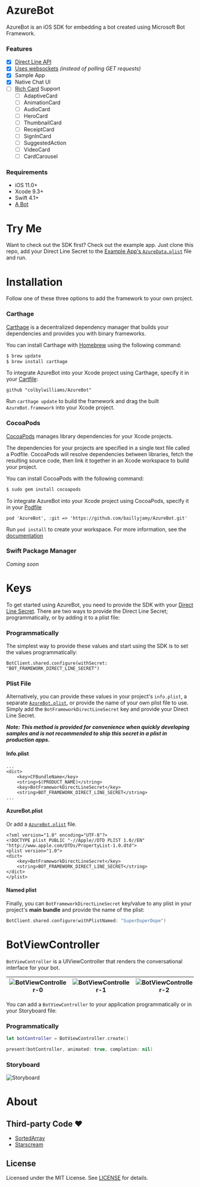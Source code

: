 # AzureBot

AzureBot is an iOS SDK for embedding a bot created using Microsoft Bot Framework.


### Features
- [x] [Direct Line API](https://docs.microsoft.com/en-us/azure/bot-service/rest-api/bot-framework-rest-direct-line-3-0-api-reference?view=azure-bot-service-4.0)
- [x] [Uses websockets](https://docs.microsoft.com/en-us/azure/bot-service/rest-api/bot-framework-rest-direct-line-3-0-concepts?view=azure-bot-service-4.0#receiving-messages) _(instead of polling GET requests)_
- [x] Sample App
- [x] Native Chat UI
- [ ] [Rich Card](https://docs.microsoft.com/en-us/azure/bot-service/bot-service-design-user-experience?view=azure-bot-service-4.0#cards) Support
    - [ ] AdaptiveCard
    - [ ] AnimationCard
    - [ ] AudioCard
    - [ ] HeroCard
    - [ ] ThumbnailCard
    - [ ] ReceiptCard
    - [ ] SignInCard
    - [ ] SuggestedAction
    - [ ] VideoCard
    - [ ] CardCarousel

### Requirements
- iOS 11.0+
- Xcode 9.3+
- Swift 4.1+
- [A Bot](https://docs.microsoft.com/en-us/azure/bot-service/bot-builder-basics?view=azure-bot-service-4.0)



# Try Me

Want to check out the SDK first?  Check out the example app.  Just clone this repo, add your Direct Line Secret to the [Example App's `AzureData.plist`](https://github.com/colbylwilliams/AzureBot/blob/master/Example/AzureBot%20Example/Source/AzureBot.plist) file and run.


# Installation

Follow one of these three options to add the framework to your own project.

### Carthage

[Carthage](https://github.com/Carthage/Carthage) is a decentralized dependency manager that builds your dependencies and provides you with binary frameworks.

You can install Carthage with [Homebrew](http://brew.sh/) using the following command:

```bash
$ brew update
$ brew install carthage
```

To integrate AzureBot into your Xcode project using Carthage, specify it in your [Cartfile](https://github.com/Carthage/Carthage/blob/master/Documentation/Artifacts.md#cartfile):

```
github "colbylwilliams/AzureBot"
```

Run `carthage update` to build the framework and drag the built `AzureBot.framework` into your Xcode project.

### CocoaPods
[CocoaPods](https://cocoapods.org/) manages library dependencies for your Xcode projects.

The dependencies for your projects are specified in a single text file called a Podfile. CocoaPods will resolve dependencies between libraries, fetch the resulting source code, then link it together in an Xcode workspace to build your project.

You can install CocoaPods with the following command:

```bash
$ sudo gem install cocoapods
```

To integrate AzureBot into your Xcode project using CocoaPods, specify it in your [Podfile](https://guides.cocoapods.org/using/the-podfile.html)
```
pod 'AzureBot', :git => 'https://github.com/baillyjamy/AzureBot.git'
```
Run `pod install` to create your workspace. For more information, see the [documentation](https://guides.cocoapods.org/)

### Swift Package Manager

_Coming soon_



# Keys

To get started using AzureBot, you need to provide the SDK with your [Direct Line Secret](https://docs.microsoft.com/en-us/azure/bot-service/rest-api/bot-framework-rest-direct-line-3-0-concepts?view=azure-bot-service-4.0#authentication). There are two ways to provide the Direct Line Secret; programmatically, or by adding it to a plist file:

### Programmatically

The simplest way to provide these values and start using the SDK is to set the values programmatically:

```
BotClient.shared.configure(withSecret: "BOT_FRAMEWORK_DIRECT_LINE_SECRET")
```


### Plist File

Alternatively, you can provide these values in your project's `info.plist`, a separate [`AzureBot.plist`](https://github.com/colbylwilliams/AzureBot/blob/master/AzureBot/AzureBot.plist), or provide the name of your own plist file to use.  Simply add the `BotFrameworkDirectLineSecret` key and provide your Direct Line Secret.

**_Note: This method is provided for convenience when quickly developing samples and is not recommended to ship this secret in a plist in production apps._**

#### Info.plist

```
...
<dict>
    <key>CFBundleName</key>
    <string>$(PRODUCT_NAME)</string>
    <key>BotFrameworkDirectLineSecret</key>
    <string>BOT_FRAMEWORK_DIRECT_LINE_SECRET</string>
...
```

#### AzureBot.plist

Or add a [`AzureBot.plist`](https://github.com/colbylwilliams/AzureBot/blob/master/AzureBot/AzureBot.plist) file.

```
<?xml version="1.0" encoding="UTF-8"?>
<!DOCTYPE plist PUBLIC "-//Apple//DTD PLIST 1.0//EN" "http://www.apple.com/DTDs/PropertyList-1.0.dtd">
<plist version="1.0">
<dict>
    <key>BotFrameworkDirectLineSecret</key>
    <string>BOT_FRAMEWORK_DIRECT_LINE_SECRET</string>
</dict>
</plist>
```

#### Named plist

Finally, you can `BotFrameworkDirectLineSecret` key/value to any plist in your project's **main bundle** and provide the name of the plist:

```swift
BotClient.shared.configure(withPlistNamed: "SuperDuperDope")
```


# BotViewController

`BotViewController` is a UIViewController that renders the conversational interface for your bot.

![BotViewController-0](/images/azurebot_0.png?raw=true "BotViewController") | ![BotViewController-1](/images/azurebot_1.png?raw=true "BotViewController") | ![BotViewController-2](/images/azurebot_2.png?raw=true "BotViewController")
:-------------------------:|:-------------------------:|:-------------------------:

You can add a `BotViewController` to your application programmatically or in your Storyboard file:

### Programmatically

```swift
let botController = BotViewController.create()

present(botController, animated: true, completion: nil)
```


### Storyboard

![Storyboard](/images/storyboard.png?raw=true "Storyboard")


# About


## Third-party Code ❤️
- [SortedArray](https://github.com/ole/SortedArray)
- [Starscream](https://github.com/daltoniam/starscream)


## License
Licensed under the MIT License.  See [LICENSE](License) for details.

